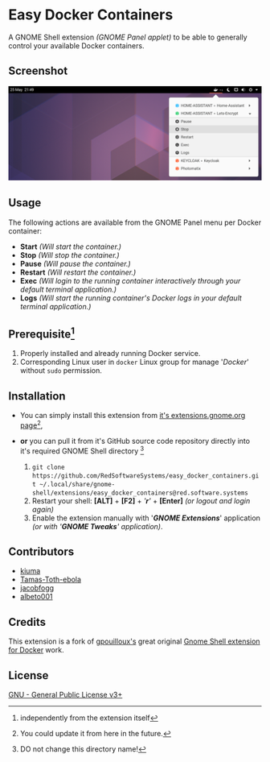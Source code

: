 # Easy Docker Containers

A GNOME Shell extension *(GNOME Panel applet)* to be able to generally control your available Docker containers.

## Screenshot

![Screenshot](./resources/screenshot.png)

## Usage

The following actions are available from the GNOME Panel menu per Docker container:

- **Start** _(Will start the container.)_
- **Stop** _(Will stop the container.)_
- **Pause** _(Will pause the container.)_
- **Restart** _(Will restart the container.)_
- **Exec** _(Will login to the running container interactively through your default terminal application.)_
- **Logs** _(Will start the running container's Docker logs in your default terminal application.)_

## Prerequisite[^1]

1. Properly installed and already running Docker service.
2. Corresponding Linux user in `docker` Linux group for manage '*Docker*' without `sudo` permission.

[^1]: independently from the extension itself

## Installation

- You can simply install this extension from [it's extensions.gnome.org page](https://extensions.gnome.org/extension/2224/easy-docker-containers)[^2],
  
  [^2]: You could update it from here in the future.
  
- **or** you can pull it from it's GitHub source code repository directly into it's required GNOME Shell directory [^3]

  1.  `git clone https://github.com/RedSoftwareSystems/easy_docker_containers.git ~/.local/share/gnome-shell/extensions/easy_docker_containers@red.software.systems`
  2.  Restart your shell: **[ALT]** + **[F2]** + *'**r**'* + **[Enter]** *(or logout and login again)*
  3.  Enable the extension manually with '***GNOME Extensions***' application *(or with '**GNOME Tweaks**' application)*.
  
  [^3]: DO not change this directory name!


## Contributors

- [kiuma](https://github.com/RedSoftwareSystems)
- [Tamas-Toth-ebola](https://github.com/Tamas-Toth-ebola)
- [jacobfogg](https://github.com/jacobfogg)
- [albeto001](https://github.com/albeto001)

## Credits

This extension is a fork of [gpouilloux's](https://github.com/gpouilloux) great original [Gnome Shell extension for Docker](https://github.com/gpouilloux/gnome-shell-extension-docker) work.

## License

[GNU - General Public License v3+](https://www.gnu.org/licenses/gpl-3.0.en.html)